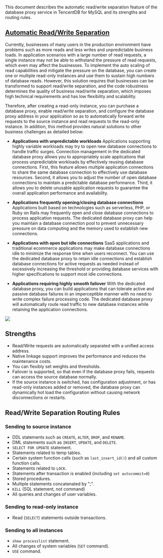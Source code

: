 This document describes the automatic read/write separation feature of the database proxy service in TencentDB for MySQL and its strengths and routing rules.

## [Automatic Read/Write Separation](id:zddxfl)
Currently, businesses of many users in the production environment have problems such as more reads and less writes and unpredictable business loads. In application scenarios with a large number of read requests, a single instance may not be able to withstand the pressure of read requests, which even may affect the businesses. To implement the auto scaling of read capabilities and mitigate the pressure on the database, you can create one or multiple read-only instances and use them to sustain high numbers of database reads. However, this solution requires that businesses can be transformed to support read/write separation, and the code robustness determines the quality of business read/write separation, which imposes high technical requirements and has low flexibility and scalability.

Therefore, after creating a read-only instance, you can purchase a database proxy, enable read/write separation, and configure the database proxy address in your application so as to automatically forward write requests to the source instance and read requests to the read-only instance. In addition, this method provides natural solutions to other business challenges as detailed below:
- **Applications with unpredictable workloads**
Applications supporting highly variable workloads may try to open new database connections to handle traffic surges. Connection management in the dedicated database proxy allows you to appropriately scale applications that process unpredictable workloads by effectively reusing database connections.
First, this feature allows multiple application connections to share the same database connection to effectively use database resources. Second, it allows you to adjust the number of open database connections to maintain a predictable database performance. Third, it allows you to delete unusable application requests to guarantee the overall application performance and availability.

- **Applications frequently opening/closing database connections**
Applications built based on technologies such as serverless, PHP, or Ruby on Rails may frequently open and close database connections to process application requests.
The dedicated database proxy can help you maintain a database connection pool to prevent unnecessary pressure on data computing and the memory used to establish new connections.

- **Applications with open but idle connections**
SaaS applications and traditional ecommerce applications may make database connections idle to minimize the response time when users reconnect. You can use the dedicated database proxy to retain idle connections and establish database connections for active requests as needed instead of excessively increasing the threshold or providing database services with higher specifications to support most idle connections.

- **Applications requiring highly smooth failover**
With the dedicated database proxy, you can build applications that can tolerate active and passive database failures in an imperceptible manner with no need to write complex failure processing code. The dedicated database proxy will automatically route read traffic to new database instances while retaining the application connections.

![](https://main.qcloudimg.com/raw/a5f23e2235bc918b1a7e816c8f2c947b.png)

## Strengths
- Read/Write requests are automatically separated with a unified access address.
- Native linkage support improves the performance and reduces the maintenance costs.
- You can flexibly set weights and thresholds.
- Failover is supported, so that even if the database proxy fails, requests can access the source database normally.
- If the source instance is switched, has configuration adjustment, or has read-only instances added or removed, the database proxy can dynamically hot load the configuration without causing network disconnections or restarts.

## Read/Write Separation Routing Rules
### Sending to source instance
- DDL statements such as `CREATE`, `ALTER`, `DROP`, and `RENAME`.
- DML statements such as `INSERT`, `UPDATE`, and `DELETE`.
- `SELECT FOR UPDATE` statement.
- Statements related to temp tables.
- Certain system function calls (such as `last_insert_id()`) and all custom function calls.
- Statements related to `LOCK`.
- Statements after transaction is enabled (including `set autocommit=0`)
- Stored procedures.
- Multiple statements concatenated by ";".
- `KILL` (SQL statement, not command)
- All queries and changes of user variables.

### Sending to read-only instance
- Read (`SELECT`) statements outside transactions.

### Sending to all instances
- `show processlist` statement.
- All changes of system variables (`SET` command).
- `USE` command.
